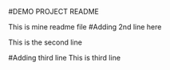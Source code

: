 #DEMO PROJECT README

This is mine readme file
#Adding 2nd line here

This is the second line

#Adding third line
This is third line

